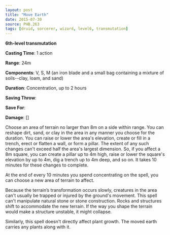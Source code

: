 ```yaml
---
layout: post
title: "Move Earth"
date: 2015-07-30
source: PHB.263
tags: [druid, sorcerer, wizard, level6, transmutation]
---
```


**6th-level transmutation**

**Casting Time**: 1 action

**Range**: 24m

**Components**: V, S, M (an iron blade and a small bag containing a mixture of soils--clay, loam, and sand)

**Duration**: Concentration, up to 2 hours

**Saving Throw**:

**Save For**:

**Damage**: []

Choose an area of terrain no larger than 8m on a side within range. You can reshape dirt, sand, or clay in the area in any manner you choose for the duration. You can raise or lower the area's elevation, create or fill in a trench, erect or flatten a wall, or form a pillar. The extent of any such changes can't exceed half the area's largest dimension. So, if you affect a 8m square, you can create a pillar up to 4m high, raise or lower the square's elevation by up to 4m, dig a trench up to 4m deep, and so on. It takes 10 minutes for these changes to complete.

At the end of every 10 minutes you spend concentrating on the spell, you can choose a new area of terrain to affect.

Because the terrain’s transformation occurs slowly, creatures in the area can't usually be trapped or injured by the ground's movement. This spell can't manipulate natural stone or stone construction. Rocks and structures shift to accommodate the new terrain. If the way you shape the terrain would make a structure unstable, it might collapse.

Similarly, this spell doesn't directly affect plant growth. The moved earth carries any plants along with it.
